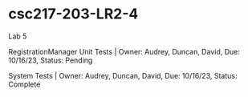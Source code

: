 # csc217-203-LR2-4
Lab 5

RegistrationManager Unit Tests | Owner: Audrey, Duncan, David, Due: 10/16/23, Status: Pending

System Tests | Owner: Audrey, Duncan, David, Due: 10/16/23, Status: Complete
